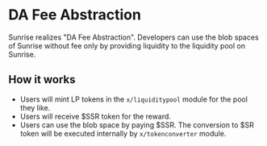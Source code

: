 # DA Fee Abstraction

Sunrise realizes "DA Fee Abstraction". Developers can use the blob spaces of Sunrise without fee only by providing liquidity to the liquidity pool on Sunrise.

## How it works

* Users will mint LP tokens in the `x/liquiditypool` module for the pool they like.
* Users will receive $SSR token for the reward.
* Users can use the blob space by paying $SSR. The conversion to $SR token will be executed internally by `x/tokenconverter` module.
